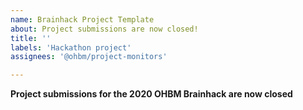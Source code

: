 ```yaml
---
name: Brainhack Project Template
about: Project submissions are now closed!
title: ''
labels: 'Hackathon project'
assignees: '@ohbm/project-monitors'

---
```

**Project submissions for the 2020 OHBM Brainhack are now closed**
